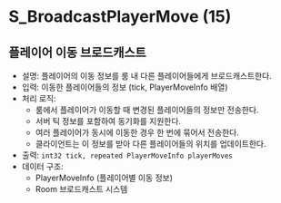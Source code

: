 # S_BroadcastPlayerMove (15)

## 플레이어 이동 브로드캐스트

- 설명: 플레이어의 이동 정보를 룸 내 다른 플레이어들에게 브로드캐스트한다.
- 입력: 이동한 플레이어들의 정보 (tick, PlayerMoveInfo 배열)
- 처리 로직:
  - 룸에서 플레이어가 이동할 때 변경된 플레이어들의 정보만 전송한다.
  - 서버 틱 정보를 포함하여 동기화를 지원한다.
  - 여러 플레이어가 동시에 이동한 경우 한 번에 묶어서 전송한다.
  - 클라이언트는 이 정보를 받아 다른 플레이어들의 위치를 업데이트한다.
- 출력: `int32 tick, repeated PlayerMoveInfo playerMoves`
- 데이터 구조: 
  - PlayerMoveInfo (플레이어별 이동 정보)
  - Room 브로드캐스트 시스템